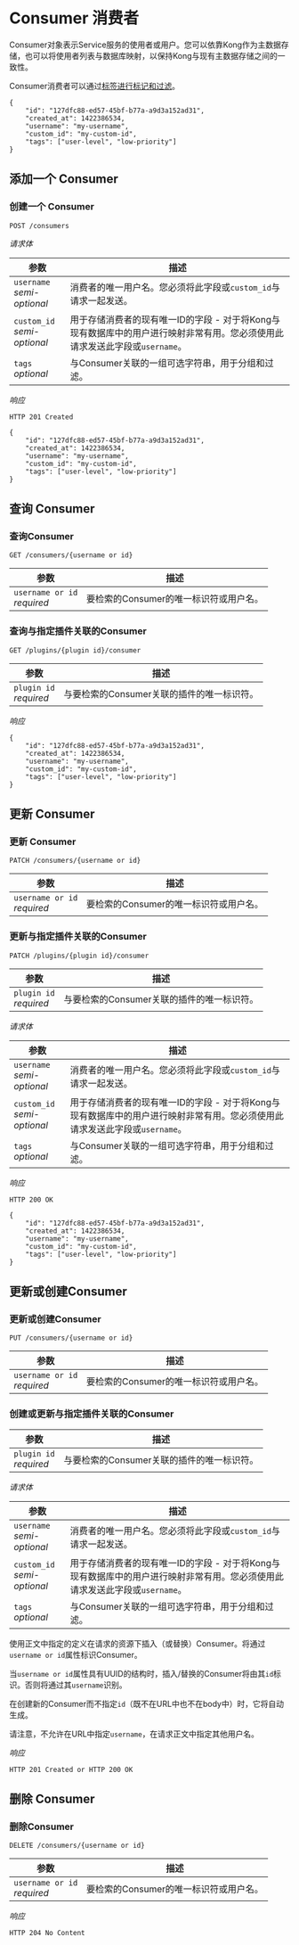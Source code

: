 # Consumer 消费者

Consumer对象表示Service服务的使用者或用户。您可以依靠Kong作为主数据存储，也可以将使用者列表与数据库映射，以保持Kong与现有主数据存储之间的一致性。

Consumer消费者可以通过[标签进行标记和过滤](https://docs.konghq.com/1.1.x/admin-api/#tags)。
```
{
    "id": "127dfc88-ed57-45bf-b77a-a9d3a152ad31",
    "created_at": 1422386534,
    "username": "my-username",
    "custom_id": "my-custom-id",
    "tags": ["user-level", "low-priority"]
}
```

## 添加一个 Consumer

### 创建一个 Consumer

```
POST /consumers
```
*请求体*

| 参数 | 描述 |
| ---- | ---- |
| `username` <br> *semi-optional* |  消费者的唯一用户名。您必须将此字段或`custom_id`与请求一起发送。|
| `custom_id` <br> *semi-optional* | 用于存储消费者的现有唯一ID的字段 - 对于将Kong与现有数据库中的用户进行映射非常有用。您必须使用此请求发送此字段或`username`。 | 
| `tags` <br> *optional* | 与Consumer关联的一组可选字符串，用于分组和过滤。|

*响应*
```
HTTP 201 Created
```
```
{
    "id": "127dfc88-ed57-45bf-b77a-a9d3a152ad31",
    "created_at": 1422386534,
    "username": "my-username",
    "custom_id": "my-custom-id",
    "tags": ["user-level", "low-priority"]
}
```


## 查询 Consumer

### 查询Consumer
```
GET /consumers/{username or id}
```
| 参数 | 描述 |
| ---- | ---- |
| `username or id` <br> *required* |  要检索的Consumer的唯一标识符或用户名。|

### 查询与指定插件关联的Consumer

```
GET /plugins/{plugin id}/consumer
```
| 参数 | 描述 |
| ---- | ---- |
| `plugin id` <br> *required* |  与要检索的Consumer关联的插件的唯一标识符。|

*响应*
```
{
    "id": "127dfc88-ed57-45bf-b77a-a9d3a152ad31",
    "created_at": 1422386534,
    "username": "my-username",
    "custom_id": "my-custom-id",
    "tags": ["user-level", "low-priority"]
}

```

## 更新 Consumer

### 更新 Consumer
```
PATCH /consumers/{username or id}
```

| 参数 | 描述 |
| ---- | ---- |
| `username or id` <br> *required* |  要检索的Consumer的唯一标识符或用户名。|

### 更新与指定插件关联的Consumer

```
PATCH /plugins/{plugin id}/consumer
```
| 参数 | 描述 |
| ---- | ---- |
| `plugin id` <br> *required* |  与要检索的Consumer关联的插件的唯一标识符。|

*请求体*

| 参数 | 描述 |
| ---- | ---- |
| `username` <br> *semi-optional* |  消费者的唯一用户名。您必须将此字段或`custom_id`与请求一起发送。|
| `custom_id` <br> *semi-optional* | 用于存储消费者的现有唯一ID的字段 - 对于将Kong与现有数据库中的用户进行映射非常有用。您必须使用此请求发送此字段或`username`。 | 
| `tags` <br> *optional* | 与Consumer关联的一组可选字符串，用于分组和过滤。|

*响应*
```
HTTP 200 OK
```
```
{
    "id": "127dfc88-ed57-45bf-b77a-a9d3a152ad31",
    "created_at": 1422386534,
    "username": "my-username",
    "custom_id": "my-custom-id",
    "tags": ["user-level", "low-priority"]
}
```

## 更新或创建Consumer

### 更新或创建Consumer

```
PUT /consumers/{username or id}
```
| 参数 | 描述 |
| ---- | ---- |
| `username or id` <br> *required* |  要检索的Consumer的唯一标识符或用户名。|

### 创建或更新与指定插件关联的Consumer

| 参数 | 描述 |
| ---- | ---- |
| `plugin id` <br> *required* |  与要检索的Consumer关联的插件的唯一标识符。|

*请求体*

| 参数 | 描述 |
| ---- | ---- |
| `username` <br> *semi-optional* |  消费者的唯一用户名。您必须将此字段或`custom_id`与请求一起发送。|
| `custom_id` <br> *semi-optional* | 用于存储消费者的现有唯一ID的字段 - 对于将Kong与现有数据库中的用户进行映射非常有用。您必须使用此请求发送此字段或`username`。 | 
| `tags` <br> *optional* | 与Consumer关联的一组可选字符串，用于分组和过滤。|

使用正文中指定的定义在请求的资源下插入（或替换）Consumer。将通过`username or id`属性标识Consumer。

当`username or id`属性具有UUID的结构时，插入/替换的Consumer将由其`id`标识。否则将通过其`username`识别。

在创建新的Consumer而不指定`id`（既不在URL中也不在body中）时，它将自动生成。

请注意，不允许在URL中指定`username`，在请求正文中指定其他用户名。

*响应*

```
HTTP 201 Created or HTTP 200 OK
```

## 删除 Consumer

### 删除Consumer
```
DELETE /consumers/{username or id}
```

| 参数 | 描述 |
| ---- | ---- |
| `username or id` <br> *required* |  要检索的Consumer的唯一标识符或用户名。|

*响应*

```
HTTP 204 No Content
```








